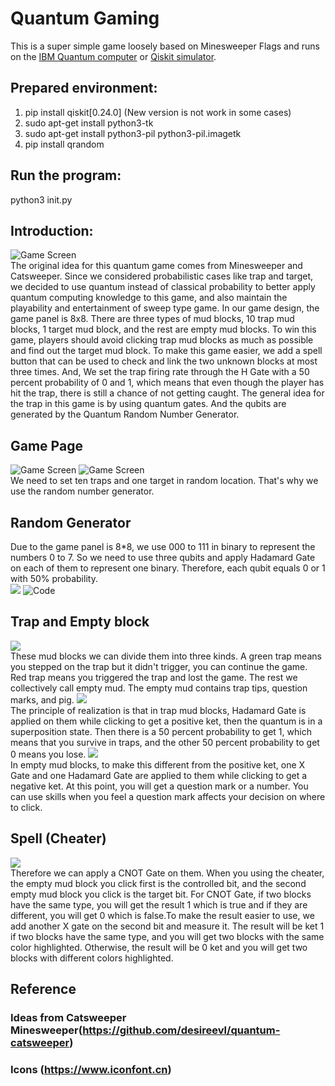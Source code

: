 # Quantum Gaming
This is a super simple game loosely based on Minesweeper Flags and runs on the [IBM Quantum computer](https://quantum-computing.ibm.com/) or [Qiskit simulator](https://qiskit.org/).
## Prepared environment:
1. pip install qiskit[0.24.0]  (New version is not work in some cases)
2. sudo apt-get install python3-tk
3. sudo apt-get install python3-pil python3-pil.imagetk
4. pip install qrandom

## Run the program:
python3 init.py

## Introduction:
![Game Screen](/pictures/1.png)  
The original idea for this quantum game comes from Minesweeper and Catsweeper. Since we considered  probabilistic cases like trap and target, we decided to use quantum instead of classical probability to better apply quantum computing knowledge to this game, and also maintain the playability and entertainment of sweep type game. In our game design, the game panel is 8x8. There are three types of mud blocks, 10 trap mud blocks, 1 target mud block, and the rest are empty mud blocks. To win this game, players should avoid clicking trap mud blocks as much as possible and find out the target mud block. To make this game easier, we add a spell button that can be used to check and link the two unknown blocks at most  three times. And, We set the trap firing rate through the H Gate with a 50 percent probability of 0 and 1, which means that even though the player has hit the trap, there is still a chance of not getting caught. The general idea for the trap in this game is by using  quantum gates. And the qubits are generated by the Quantum Random Number Generator.

## Game Page
![Game Screen](/pictures/2.png)
![Game Screen](/pictures/3.png)  
We need to set ten traps and one target in random location. That's why we use the random number generator.

## Random Generator
Due to the game panel is 8*8, we use 000 to 111 in binary to represent the numbers 0 to 7. So we need to use three qubits and apply Hadamard Gate on each of them to represent one binary. Therefore, each qubit equals 0 or 1 with 50% probability.  
![](/pictures/4.png)
![Code](/pictures/5.png)

## Trap and Empty block
![](/pictures/6.png)  
These mud blocks we can divide them into three kinds. A green trap means you stepped on the trap but it didn't trigger, you can continue the game. Red trap means you triggered the trap and lost the game. The rest we collectively call empty mud. The empty mud contains trap tips, question marks, and pig.
![](/pictures/7.png)  
The principle of realization is that in trap mud blocks, Hadamard Gate is applied on them while clicking to get a positive ket, then the quantum is in a superposition state. Then there is a 50 percent probability to get 1, which means that you survive in traps, and the other 50 percent probability to get 0 means you lose.
![](/pictures/8.png)  
In empty mud blocks, to make this different from the positive ket, one X Gate and one Hadamard Gate are applied to them while clicking to get a negative ket. At this point, you will get a question mark or a number. You can use skills when you feel a question mark affects your decision on where to click.

## Spell (Cheater)
![](/pictures/9.png)  
Therefore we can apply a CNOT Gate on them. When you using the cheater, the empty mud block you click first is the controlled bit, and the second empty mud block you click is the target bit. For CNOT Gate, if two blocks have the same type, you will get the result 1 which is true and if they are different, you will get 0 which is false.To make the result easier to use, we add another X gate on the second bit and measure it. The result will be ket 1 if two blocks have the same type, and you will get two blocks with the same color highlighted. Otherwise, the result will be 0 ket and you will get two blocks with different colors highlighted.

## Reference
### Ideas from Catsweeper Minesweeper(https://github.com/desireevl/quantum-catsweeper)
### Icons (https://www.iconfont.cn)
